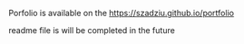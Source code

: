 Porfolio is available on the https://szadziu.github.io/portfolio

readme file is will be completed in the future
